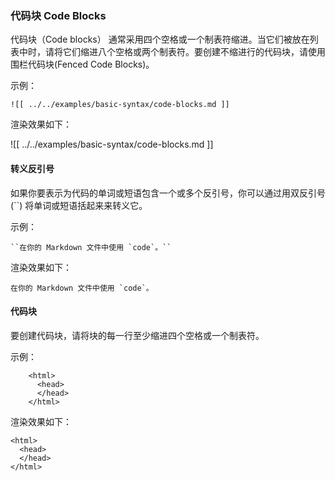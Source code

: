 ### 代码块 Code Blocks

代码块（Code blocks） 通常采用四个空格或一个制表符缩进。当它们被放在列表中时，请将它们缩进八个空格或两个制表符。要创建不缩进行的代码块，请使用围栏代码块(Fenced Code Blocks)。

示例：

```
![[ ../../examples/basic-syntax/code-blocks.md ]]
```

渲染效果如下：

![[ ../../examples/basic-syntax/code-blocks.md ]]

#### 转义反引号

如果你要表示为代码的单词或短语包含一个或多个反引号，你可以通过用双反引号 (``) 将单词或短语括起来来转义它。

示例：

~~~
``在你的 Markdown 文件中使用 `code`。``
~~~

渲染效果如下：

``在你的 Markdown 文件中使用 `code`。``

#### 代码块

要创建代码块，请将块的每一行至少缩进四个空格或一个制表符。

示例：

~~~
    <html>
      <head>
      </head>
    </html>
~~~

渲染效果如下：

    <html>
      <head>
      </head>
    </html>